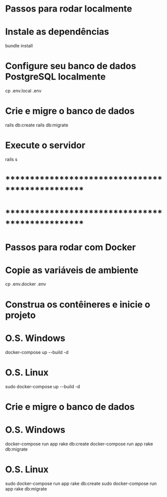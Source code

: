 # Passos para rodar localmente
# Instale as dependências
bundle install

# Configure seu banco de dados PostgreSQL localmente
cp .env.local .env

# Crie e migre o banco de dados
rails db:create
rails db:migrate

# Execute o servidor
rails s

# ************************************************
# ************************************************


# Passos para rodar com Docker
# Copie as variáveis de ambiente
cp .env.docker .env

# Construa os contêineres e inicie o projeto
# O.S.  Windows
docker-compose up --build -d
# O.S.  Linux
sudo docker-compose up --build -d

# Crie e migre o banco de dados
# O.S.  Windows
docker-compose run app rake db:create
docker-compose run app rake db:migrate
# O.S.  Linux
sudo docker-compose run app rake db:create
sudo docker-compose run app rake db:migrate

